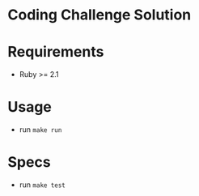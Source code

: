 # Coding Challenge Solution
# Requirements
- Ruby >= 2.1

# Usage
- run `make run`

# Specs
- run `make test`
